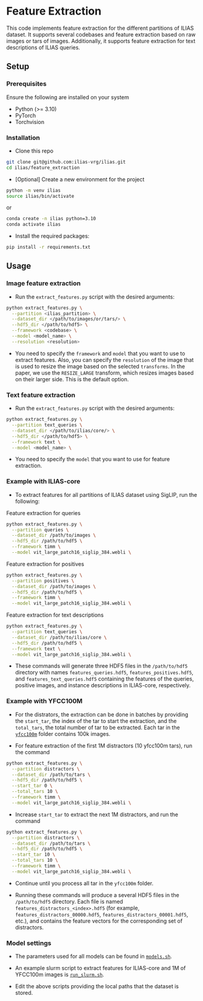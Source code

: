 # Feature Extraction

This code implements feature extraction for the different partitions of ILIAS dataset. It supports several codebases and feature extraction based on raw images or tars of images. Additionally, it supports feature extraction for text descriptions of ILIAS queries.

## Setup

### Prerequisites

Ensure the following are installed on your system

* Python (>= 3.10)
* PyTorch
* Torchvision

### Installation

* Clone this repo

```bash
git clone git@github.com:ilias-vrg/ilias.git
cd ilias/feature_extraction
```

* [Optional] Create a new environment for the project

```bash
python -m venv ilias
source ilias/bin/activate
```

or

```bash
conda create -n ilias python=3.10
conda activate ilias
```

* Install the required packages:

```bash
pip install -r requirements.txt
```

## Usage

### Image feature extraction

* Run the `extract_features.py` script with the desired arguments:

```bash
python extract_features.py \
  --partition <ilias_partition> \
  --dataset_dir </path/to/images/or/tars/> \
  --hdf5_dir </path/to/hdf5> \
  --framework <codebase> \
  --model <model_name> \
  --resolution <resolution>
```

* You need to specify the `framework` and `model` that you want to use to extract features. Also, you can specify the `resolution` of the image that is used to resize the image based on the selected `transforms`. In the paper, we use the `RESIZE_LARGE` transform, which resizes images based on their larger side. This is the default option.

### Text feature extraction

* Run the `extract_features.py` script with the desired arguments:

```bash
python extract_features.py \
  --partition text_queries \
  --dataset_dir </path/to/ilias/core/> \
  --hdf5_dir </path/to/hdf5> \
  --framework text \
  --model <model_name> \
```

* You need to specify the `model` that you want to use for feature extraction.

### Example with ILIAS-core

* To extract features for all partitions of ILIAS dataset using SigLIP, run the following:

Feature extraction for queries

```bash
python extract_features.py \
  --partition queries \
  --dataset_dir /path/to/images \
  --hdf5_dir /path/to/hdf5 \
  --framework timm \
  --model vit_large_patch16_siglip_384.webli \
```

Feature extraction for positives

```bash
python extract_features.py \
  --partition positives \
  --dataset_dir /path/to/images \
  --hdf5_dir /path/to/hdf5 \
  --framework timm \
  --model vit_large_patch16_siglip_384.webli \
```

Feature extraction for text descriptions

```bash
python extract_features.py \
  --partition text_queries \
  --dataset_dir /path/to/ilias/core \
  --hdf5_dir /path/to/hdf5 \
  --framework text \
  --model vit_large_patch16_siglip_384.webli \
```

* These commands will generate three HDF5 files in the `/path/to/hdf5` directory with names `features_queries.hdf5`, `features_positives.hdf5`, and `features_text_queries.hdf5` containing the features of the queries, positive images, and instance descriptions in ILIAS-core, respectively.

### Example with YFCC100M

* For the distrators, the extraction can be done in batches by providing the `start_tar`, the index of the tar to start the extraction, and the `total_tars`, the total number of tar to be extracted. Each tar in the [`yfcc100m`](https://vrg.fel.cvut.cz/ilias_data/yfcc100m/) folder contains 100k images.

* For feature extraction of the first 1M distractors (10 yfcc100m tars), run the command

```bash
python extract_features.py \
  --partition distractors \
  --dataset_dir /path/to/tars \
  --hdf5_dir /path/to/hdf5 \
  --start_tar 0 \
  --total_tars 10 \
  --framework timm \
  --model vit_large_patch16_siglip_384.webli \
```

* Increase `start_tar` to extract the next 1M distractors, and run the command

```bash
python extract_features.py \
  --partition distractors \
  --dataset_dir /path/to/tars \
  --hdf5_dir /path/to/hdf5 \
  --start_tar 10 \
  --total_tars 10 \
  --framework timm \
  --model vit_large_patch16_siglip_384.webli \
```

* Continue until you process all tar in the `yfcc100m` folder.

* Running these commands will produce a several HDF5 files in the `/path/to/hdf5` directory. Each file is named `features_distractors_<index>.hdf5` (for example, `features_distractors_00000.hdf5`, `features_distractors_00001.hdf5`, etc.), and contains the feature vectors for the corresponding set of distractors.

### Model settings

* The parameters used for all models can be found in [`models.sh`](scripts/models.sh).

* An example slurm script to extract features for ILIAS-core and 1M of YFCC100m images is [`run_slurm.sh`](scripts/run_slurm.sh).

* Edit the above scripts providing the local paths that the dataset is stored.